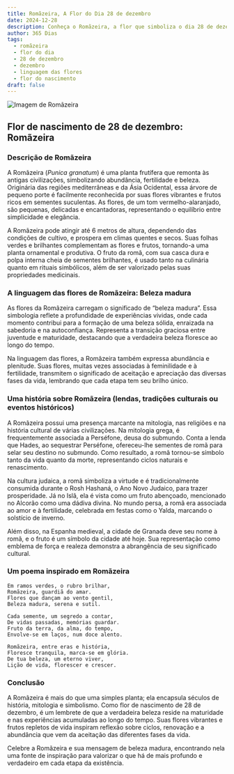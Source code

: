 ```yaml
---
title: Romãzeira, A Flor do Dia 28 de dezembro
date: 2024-12-28
description: Conheça o Romãzeira, a flor que simboliza o dia 28 de dezembro e seu significado 'Beleza madura'. Explore a beleza e o simbolismo desta flor encantadora.
author: 365 Dias
tags:
  - romãzeira
  - flor do dia
  - 28 de dezembro
  - dezembro
  - linguagem das flores
  - flor do nascimento
draft: false
---
```


![Imagem de Romãzeira](https://cdn.pixabay.com/photo/2017/10/07/05/33/pomegranate-2825556_640.jpg#center)


## Flor de nascimento de 28 de dezembro: Romãzeira

### Descrição de Romãzeira

A Romãzeira (_Punica granatum_) é uma planta frutífera que remonta às antigas civilizações, simbolizando abundância, fertilidade e beleza. Originária das regiões mediterrâneas e da Ásia Ocidental, essa árvore de pequeno porte é facilmente reconhecida por suas flores vibrantes e frutos ricos em sementes suculentas. As flores, de um tom vermelho-alaranjado, são pequenas, delicadas e encantadoras, representando o equilíbrio entre simplicidade e elegância.

A Romãzeira pode atingir até 6 metros de altura, dependendo das condições de cultivo, e prospera em climas quentes e secos. Suas folhas verdes e brilhantes complementam as flores e frutos, tornando-a uma planta ornamental e produtiva. O fruto da romã, com sua casca dura e polpa interna cheia de sementes brilhantes, é usado tanto na culinária quanto em rituais simbólicos, além de ser valorizado pelas suas propriedades medicinais.

### A linguagem das flores de Romãzeira: Beleza madura

As flores da Romãzeira carregam o significado de “beleza madura”. Essa simbologia reflete a profundidade de experiências vividas, onde cada momento contribui para a formação de uma beleza sólida, enraizada na sabedoria e na autoconfiança. Representa a transição graciosa entre juventude e maturidade, destacando que a verdadeira beleza floresce ao longo do tempo.

Na linguagem das flores, a Romãzeira também expressa abundância e plenitude. Suas flores, muitas vezes associadas à feminilidade e à fertilidade, transmitem o significado de aceitação e apreciação das diversas fases da vida, lembrando que cada etapa tem seu brilho único.

### Uma história sobre Romãzeira (lendas, tradições culturais ou eventos históricos)

A Romãzeira possui uma presença marcante na mitologia, nas religiões e na história cultural de várias civilizações. Na mitologia grega, é frequentemente associada a Perséfone, deusa do submundo. Conta a lenda que Hades, ao sequestrar Perséfone, ofereceu-lhe sementes de romã para selar seu destino no submundo. Como resultado, a romã tornou-se símbolo tanto da vida quanto da morte, representando ciclos naturais e renascimento.

Na cultura judaica, a romã simboliza a virtude e é tradicionalmente consumida durante o Rosh Hashaná, o Ano Novo Judaico, para trazer prosperidade. Já no Islã, ela é vista como um fruto abençoado, mencionado no Alcorão como uma dádiva divina. No mundo persa, a romã era associada ao amor e à fertilidade, celebrada em festas como o Yalda, marcando o solstício de inverno.

Além disso, na Espanha medieval, a cidade de Granada deve seu nome à romã, e o fruto é um símbolo da cidade até hoje. Sua representação como emblema de força e realeza demonstra a abrangência de seu significado cultural.

### Um poema inspirado em Romãzeira

```
Em ramos verdes, o rubro brilhar,  
Romãzeira, guardiã do amar.  
Flores que dançam ao vento gentil,  
Beleza madura, serena e sutil.  

Cada semente, um segredo a contar,  
De vidas passadas, memórias guardar.  
Fruto da terra, da alma, do tempo,  
Envolve-se em laços, num doce alento.  

Romãzeira, entre eras e história,  
Floresce tranquila, marca-se em glória.  
De tua beleza, um eterno viver,  
Lição de vida, florescer e crescer.  
```

### Conclusão

A Romãzeira é mais do que uma simples planta; ela encapsula séculos de história, mitologia e simbolismo. Como flor de nascimento de 28 de dezembro, é um lembrete de que a verdadeira beleza reside na maturidade e nas experiências acumuladas ao longo do tempo. Suas flores vibrantes e frutos repletos de vida inspiram reflexão sobre ciclos, renovação e a abundância que vem da aceitação das diferentes fases da vida.

Celebre a Romãzeira e sua mensagem de beleza madura, encontrando nela uma fonte de inspiração para valorizar o que há de mais profundo e verdadeiro em cada etapa da existência.